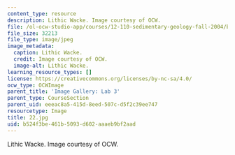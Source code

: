 ```yaml
---
content_type: resource
description: Lithic Wacke. Image courtesy of OCW.
file: /ol-ocw-studio-app/courses/12-110-sedimentary-geology-fall-2004/b524f3be461b5093d602aaaeb9bf2aad_22.jpg
file_size: 32213
file_type: image/jpeg
image_metadata:
  caption: Lithic Wacke.
  credit: Image courtesy of OCW.
  image-alt: Lithic Wacke.
learning_resource_types: []
license: https://creativecommons.org/licenses/by-nc-sa/4.0/
ocw_type: OCWImage
parent_title: 'Image Gallery: Lab 3'
parent_type: CourseSection
parent_uid: eeeac8a5-415d-8eed-507c-d5f2c39ee747
resourcetype: Image
title: 22.jpg
uid: b524f3be-461b-5093-d602-aaaeb9bf2aad
---
```

Lithic Wacke. Image courtesy of OCW.